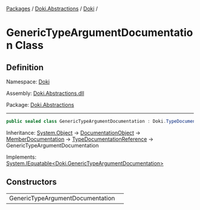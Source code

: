 [Packages](../../README.md) / [Doki.Abstractions](../README.md) / [Doki](README.md) / 

# GenericTypeArgumentDocumentation Class

## Definition

Namespace: [Doki](README.md)

Assembly: [Doki.Abstractions.dll](../README.md)

Package: [Doki.Abstractions](https://www.nuget.org/packages/Doki.Abstractions)

---

```csharp
public sealed class GenericTypeArgumentDocumentation : Doki.TypeDocumentationReference, System.IEquatable<Doki.GenericTypeArgumentDocumentation>
```

Inheritance: [System.Object](https://learn.microsoft.com/en-us/dotnet/api/System.Object) → [DocumentationObject](Doki.DocumentationObject.md) → [MemberDocumentation](Doki.MemberDocumentation.md) → [TypeDocumentationReference](Doki.TypeDocumentationReference.md) → GenericTypeArgumentDocumentation

Implements: [System.IEquatable&lt;Doki.GenericTypeArgumentDocumentation&gt;](https://learn.microsoft.com/en-us/dotnet/api/System.IEquatable&lt;Doki.GenericTypeArgumentDocumentation&gt;)

## Constructors

|   |   |
|---|---|
|GenericTypeArgumentDocumentation||


